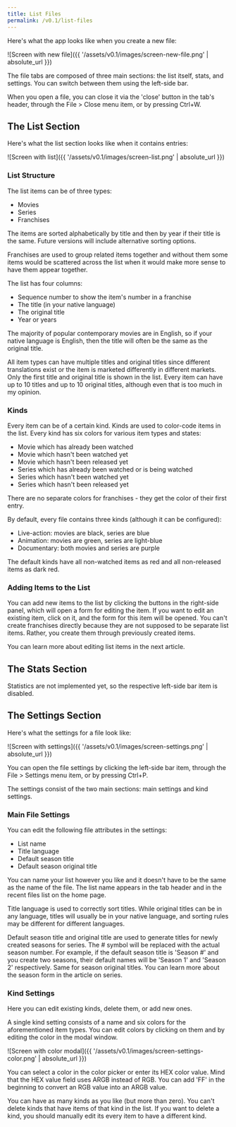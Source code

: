 ```yaml
---
title: List Files
permalink: /v0.1/list-files
---
```


Here's what the app looks like when you create a new file:

![Screen with new file]({{ '/assets/v0.1/images/screen-new-file.png' | absolute_url }})

The file tabs are composed of three main sections: the list itself, stats, and settings. You can switch between them
using the left-side bar.

When you open a file, you can close it via the 'close' button in the tab's header, through the File > Close menu item,
or by pressing Ctrl+W.

## The List Section

Here's what the list section looks like when it contains entries:

![Screen with list]({{ '/assets/v0.1/images/screen-list.png' | absolute_url }})

### List Structure

The list items can be of three types:

- Movies
- Series
- Franchises

The items are sorted alphabetically by title and then by year if their title is the same. Future versions will include
alternative sorting options.

Franchises are used to group related items together and without them some items would be scattered across the list when
it would make more sense to have them appear together.

The list has four columns:

- Sequence number to show the item's number in a franchise
- The title (in your native language)
- The original title
- Year or years

The majority of popular contemporary movies are in English, so if your native language is English, then the title
will often be the same as the original title.

All item types can have multiple titles and original titles since different translations exist or the item is marketed
differently in different markets. Only the first title and original title is shown in the list. Every item can have
up to 10 titles and up to 10 original titles, although even that is too much in my opinion.

### Kinds

Every item can be of a certain kind. Kinds are used to color-code items in the list. Every kind has six
colors for various item types and states:

- Movie which has already been watched
- Movie which hasn't been watched yet
- Movie which hasn't been released yet
- Series which has already been watched or is being watched
- Series which hasn't been watched yet
- Series which hasn't been released yet

There are no separate colors for franchises - they get the color of their first entry.

By default, every file contains three kinds (although it can be configured):

- Live-action: movies are black, series are blue
- Animation: movies are green, series are light-blue
- Documentary: both movies and series are purple

The default kinds have all non-watched items as red and all non-released items as dark red.

### Adding Items to the List

You can add new items to the list by clicking the buttons in the right-side panel, which will open a form for editing
the item. If you want to edit an existing item, click on it, and the form for this item will be opened. You can't create
franchises directly because they are not supposed to be separate list items. Rather, you create them through previously
created items.

You can learn more about editing list items in the next article.

## The Stats Section

Statistics are not implemented yet, so the respective left-side bar item is disabled.

## The Settings Section

Here's what the settings for a file look like:

![Screen with settings]({{ '/assets/v0.1/images/screen-settings.png' | absolute_url }})

You can open the file settings by clicking the left-side bar item, through the File > Settings menu item, or by
pressing Ctrl+P.

The settings consist of the two main sections: main settings and kind settings.

### Main File Settings

You can edit the following file attributes in the settings:

- List name
- Title language
- Default season title
- Default season original title

You can name your list however you like and it doesn't have to be the same as the name of the file. The list name
appears in the tab header and in the recent files list on the home page.

Title language is used to correctly sort titles. While original titles can be in any language, titles will usually be
in your native language, and sorting rules may be different for different languages.

Default season title and original title are used to generate titles for newly created seasons for series. The # symbol
will be replaced with the actual season number. For example, if the default season title is 'Season #' and you create
two seasons, their default names will be 'Season 1' and 'Season 2' respectively. Same for season original titles. You
can learn more about the season form in the article on series.

### Kind Settings

Here you can edit existing kinds, delete them, or add new ones.

A single kind setting consists of a name and six colors for the aforementioned item types. You can edit colors by
clicking on them and by editing the color in the modal window.

![Screen with color modal]({{ '/assets/v0.1/images/screen-settings-color.png' | absolute_url }})

You can select a color in the color picker or enter its HEX color value. Mind that the HEX value field uses ARGB instead
of RGB. You can add 'FF' in the beginning to convert an RGB value into an ARGB value.

You can have as many kinds as you like (but more than zero). You can't delete kinds that have items of that kind in the
list. If you want to delete a kind, you should manually edit its every item to have a different kind.
